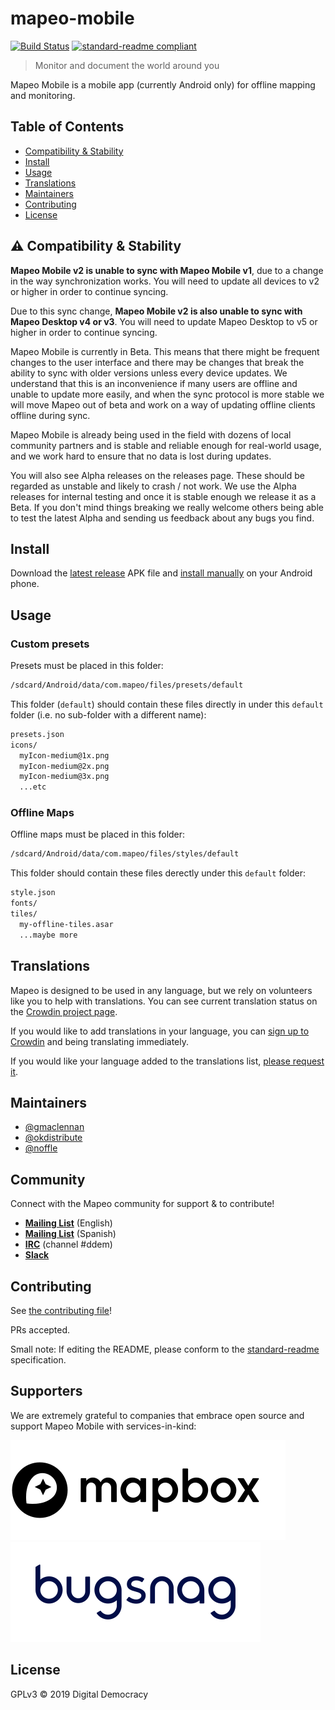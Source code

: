 # mapeo-mobile

[![Build Status](https://app.bitrise.io/app/288e6b3c3069b8e6/status.svg?token=WQq3QO2MrSbNUnr4mfO8gQ&branch=master)](https://app.bitrise.io/app/288e6b3c3069b8e6)
[![standard-readme compliant](https://img.shields.io/badge/standard--readme-OK-green.svg?style=flat-square)](https://github.com/RichardLitt/standard-readme)

> Monitor and document the world around you

Mapeo Mobile is a mobile app (currently Android only) for offline mapping and monitoring.

## Table of Contents

- [Compatibility & Stability](#-Compatibility)
- [Install](#install)
- [Usage](#usage)
- [Translations](#translations)
- [Maintainers](#maintainers)
- [Contributing](#contributing)
- [License](#license)

## ⚠ Compatibility & Stability

**Mapeo Mobile v2 is unable to sync with Mapeo Mobile v1**, due to a change in the way synchronization works. You will need to update all devices to v2 or higher in order to continue syncing.

Due to this sync change, **Mapeo Mobile v2 is also unable to sync with Mapeo Desktop v4 or v3**. You will need to update Mapeo Desktop to v5 or higher in order to continue syncing.

Mapeo Mobile is currently in Beta. This means that there might be frequent changes to the user interface and there may be changes that break the ability to sync with older versions unless every device updates. We understand that this is an inconvenience if many users are offline and unable to update more easily, and when the sync protocol is more stable we will move Mapeo out of beta and work on a way of updating offline clients offline during sync.

Mapeo Mobile is already being used in the field with dozens of local community partners and is stable and reliable enough for real-world usage, and we work hard to ensure that no data is lost during updates.

You will also see Alpha releases on the releases page. These should be regarded as unstable and likely to crash / not work. We use the Alpha releases for internal testing and once it is stable enough we release it as a Beta. If you don't mind things breaking we really welcome others being able to test the latest Alpha and sending us feedback about any bugs you find.

## Install

Download the [latest release](https://github.com/digidem/mapeo-mobile/releases)
APK file and [install manually](https://www.wikihow.com/Install-APK-Files-from-a-PC-on-Android) on your Android phone.

## Usage

### Custom presets

Presets must be placed in this folder:

```txt
/sdcard/Android/data/com.mapeo/files/presets/default
```

This folder (`default`) should contain these files directly in under this
`default` folder (i.e. no sub-folder with a different name):

```txt
presets.json
icons/
  myIcon-medium@1x.png
  myIcon-medium@2x.png
  myIcon-medium@3x.png
  ...etc
```

### Offline Maps

Offline maps must be placed in this folder:

```txt
/sdcard/Android/data/com.mapeo/files/styles/default
```

This folder should contain these files derectly under this `default` folder:

```txt
style.json
fonts/
tiles/
  my-offline-tiles.asar
  ...maybe more
```

## Translations

Mapeo is designed to be used in any language, but we rely on volunteers like you to help with translations. You can see current translation status on the [Crowdin project page](https://crowdin.com/project/mapeo-mobile).

If you would like to add translations in your language, you can [sign up to Crowdin](https://crwd.in/mapeo-mobile) and being translating immediately.

If you would like your language added to the translations list, [please request it](https://github.com/digidem/mapeo-mobile/issues/new).

## Maintainers

- [@gmaclennan](https://github.com/gmaclennan)
- [@okdistribute](https://github.com/okdistribute)
- [@noffle](https://github.com/noffle)

## Community

Connect with the Mapeo community for support & to contribute!

- [**Mailing List**](https://lists.riseup.net/www/info/mapeo-en) (English)
- [**Mailing List**](https://lists.riseup.net/www/info/mapeo-es) (Spanish)
- [**IRC**](https://kiwiirc.com/nextclient/irc.freenode.net/) (channel #ddem)
- [**Slack**](http://slack.digital-democracy.org)

## Contributing

See [the contributing file](CONTRIBUTING.md)!

PRs accepted.

Small note: If editing the README, please conform to the [standard-readme](https://github.com/RichardLitt/standard-readme) specification.

## Supporters

We are extremely grateful to companies that embrace open source and support
Mapeo Mobile with services-in-kind:

[![mapbox](logos/mapbox-logo-black.svg)](https://mapbox.com)
[![bugsnag](logos/bugsnag_logo_navy.svg)](https://bugsnag.com)

## License

GPLv3 © 2019 Digital Democracy
